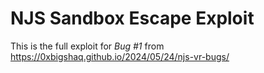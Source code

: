 # NJS Sandbox Escape Exploit 

This is the full exploit for _Bug #1_ from https://0xbigshaq.github.io/2024/05/24/njs-vr-bugs/
